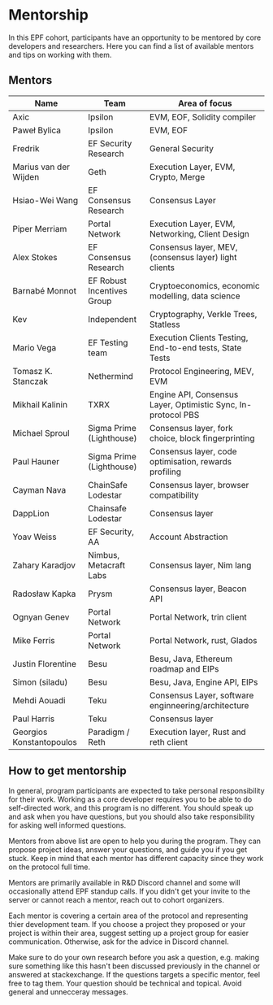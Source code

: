 # Mentorship

In this EPF cohort, participants have an opportunity to be mentored by core developers and researchers. Here you can find a list of available mentors and tips on working with them.

## Mentors


| Name                  | Team                       | Area of focus                                                 |
| --------------------- | -------------------------- | ------------------------------------------------------------- |
| Axic                  | Ipsilon                    | EVM, EOF, Solidity compiler                                   |
| Paweł Bylica          | Ipsilon                    | EVM, EOF                                                      |
| Fredrik               | EF Security Research       | General Security                                              |
| Marius van der Wijden | Geth                       | Execution Layer, EVM, Crypto, Merge                           |
| Hsiao-Wei Wang        | EF Consensus Research      | Consensus Layer                                               |
| Piper Merriam         | Portal Network             | Execution Layer, EVM, Networking, Client Design               |
| Alex Stokes           | EF Consensus Research      | Consensus layer, MEV, (consensus layer) light clients         |
| Barnabé Monnot        | EF Robust Incentives Group | Cryptoeconomics, economic modelling, data science             |
| Kev                   | Independent                | Cryptography, Verkle Trees, Statless                          |
| Mario Vega            | EF Testing team            | Execution Clients Testing, End-to-end tests, State Tests      |
| Tomasz K. Stanczak    | Nethermind                 | Protocol Engineering, MEV, EVM                                |
| Mikhail Kalinin       | TXRX                       | Engine API, Consensus Layer, Optimistic Sync, In-protocol PBS |
| Michael Sproul        | Sigma Prime (Lighthouse)   | Consensus layer, fork choice, block fingerprinting            |
| Paul Hauner           | Sigma Prime (Lighthouse)   | Consensus layer, code optimisation, rewards profiling         |
| Cayman Nava           | ChainSafe Lodestar         | Consensus layer, browser compatibility                        |
| DappLion              | Chainsafe Lodestar         | Consensus layer                                               |
| Yoav Weiss            | EF Security, AA            | Account Abstraction                                           |
| Zahary Karadjov       | Nimbus, Metacraft Labs     | Consensus layer, Nim lang                                     |
| Radosław Kapka        | Prysm                      | Consensus layer, Beacon API                                   |
| Ognyan Genev          | Portal Network             | Portal Network, trin client                                   |
| Mike Ferris           | Portal Network             | Portal Network, rust, Glados                                  |
| Justin Florentine     | Besu                       | Besu, Java,  Ethereum roadmap and EIPs                        |
| Simon (siladu)        | Besu                       | Besu, Java, Engine API, EIPs                                  |
| Mehdi Aouadi          | Teku                       | Consensus Layer, software enginneering/architecture           |
| Paul Harris           | Teku                       | Consensus layer                                               |
| Georgios Konstantopoulos | Paradigm / Reth         | Execution layer, Rust and reth client                         |


## How to get mentorship

In general, program participants are expected to take personal responsibility for their work. Working as a core developer requires you to be able to do self-directed work, and this program is no different. You should speak up and ask when you have questions, but you should also take responsibility for asking well informed questions.

Mentors from above list are open to help you during the program. They can propose project ideas, answer your questions, and guide you if you get stuck. Keep in mind that each mentor has different capacity since they work on the protocol full time.

Mentors are primarily available in R&D Discord channel and some will occasionally attend EPF standup calls. If you didn't get your invite to the server or cannot reach a mentor, reach out to cohort organizers.

Each mentor is covering a certain area of the protocol and representing thier development team. If you choose a project they proposed or your project is within their area, suggest setting up a project group for easier communication. Otherwise, ask for the advice in Discord channel.

Make sure to do your own research before you ask a question, e.g. making sure something like this hasn't been discussed previously in the channel or answered at stackexchange. If the questions targets a specific mentor, feel free to tag them. Your question should be technical and topical. Avoid general and unnecceray messages.
